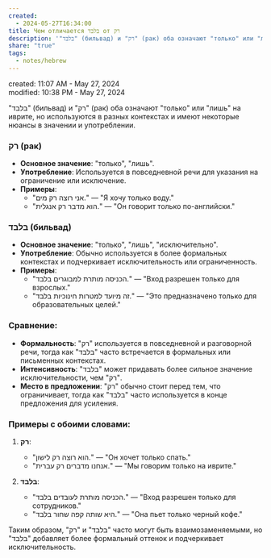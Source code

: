 ```yaml
---  
created:  
  - 2024-05-27T16:34:00  
title: Чем отличается בלבד от רק  
description: '"בלבד" (бильвад) и "רק" (рак) оба означают "только" или "лишь" на иврите, но используются в разных контекстах и имеют некоторые нюансы в значении и употреблении.'  
share: "true"  
tags:  
  - notes/hebrew  
---  
```

  
created: 11:07 AM - May 27, 2024  
modified: 10:38 PM - May 27, 2024  
  
"בלבד" (бильвад) и "רק" (рак) оба означают "только" или "лишь" на иврите, но используются в разных контекстах и имеют некоторые нюансы в значении и употреблении.  
  
### רק (рак)  
  
- **Основное значение**: "только", "лишь".  
- **Употребление**: Используется в повседневной речи для указания на ограничение или исключение.  
- **Примеры**:  
  - "אני רוצה רק מים." — "Я хочу только воду."  
  - "הוא מדבר רק אנגלית." — "Он говорит только по-английски."  
  
### בלבד (бильвад)  
  
- **Основное значение**: "только", "лишь", "исключительно".  
- **Употребление**: Обычно используется в более формальных контекстах и подчеркивает исключительность или ограниченность.  
- **Примеры**:  
  - "הכניסה מותרת למבוגרים בלבד." — "Вход разрешен только для взрослых."  
  - "זה מיועד למטרות חינוכיות בלבד." — "Это предназначено только для образовательных целей."  
  
### Сравнение:  
  
- **Формальность**: "רק" используется в повседневной и разговорной речи, тогда как "בלבד" часто встречается в формальных или письменных контекстах.  
- **Интенсивность**: "בלבד" может придавать более сильное значение исключительности, чем "רק".  
- **Место в предложении**: "רק" обычно стоит перед тем, что ограничивает, тогда как "בלבד" часто используется в конце предложения для усиления.  
  
### Примеры с обоими словами:  
  
1. **רק**:  
   - "הוא רוצה רק לישון." — "Он хочет только спать."  
   - "אנחנו מדברים רק עברית." — "Мы говорим только на иврите."  
  
2. **בלבד**:  
   - "הכניסה מותרת לעובדים בלבד." — "Вход разрешен только для сотрудников."  
   - "היא שותה קפה שחור בלבד." — "Она пьет только черный кофе."  
  
Таким образом, "רק" и "בלבד" часто могут быть взаимозаменяемыми, но "בלבד" добавляет более формальный оттенок и подчеркивает исключительность.
